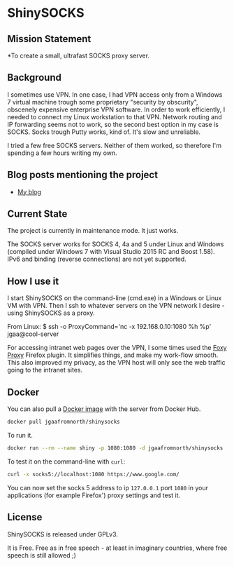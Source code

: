 # ShinySOCKS

## Mission Statement

*To create a small, ultrafast SOCKS proxy server.

## Background

I sometimes use VPN. In one case, I had VPN access only
from a Windows 7 virtual machine trough some proprietary
"security by obscurity", obscenely expensive enterprise
VPN software. In order to work
efficiently, I needed to connect my Linux workstation to that
VPN. Network routing and IP forwarding seems not to work,
so the second best option in my case is SOCKS. Socks
trough Putty works, kind of. It's slow and unreliable.

I tried a few free SOCKS servers. Neither of them worked, so
therefore I'm spending a few hours writing my own.

## Blog posts mentioning the project
- [My blog](https://lastviking.eu/_tags/shinysocks.html)

## Current State
The project is currently in maintenance mode. It just works.

The SOCKS server works for SOCKS 4, 4a and 5 under
Linux and Windows (compiled under Windows 7 with Visual
Studio 2015 RC and Boost 1.58). IPv6 and binding (reverse
connections) are not yet supported.

## How I use it

I start ShinySOCKS on the command-line (cmd.exe) in a Windows or Linux
VM with VPN. Then I ssh to whatever servers on the VPN network
I desire - using ShinySOCKS as a proxy.

From Linux:
 $ ssh -o ProxyCommand='nc -x 192.168.0.10:1080 %h %p' jgaa@cool-server

For accessing intranet web pages over the VPN, I some times
used the [Foxy Proxy](https://getfoxyproxy.org/) Firefox plugin.
It simplifies things, and make my work-flow smooth. This also
improved my privacy, as the VPN host will only see the web traffic
going to the intranet sites.

## Docker

You can also pull a [Docker image](https://hub.docker.com/r/jgaafromnorth/shinysocks/)
with the server from Docker Hub.

```sh
docker pull jgaafromnorth/shinysocks
```

To run it.
```sh
docker run --rm --name shiny -p 1080:1080 -d jgaafromnorth/shinysocks
```

To  test it on the command-line with `curl`:
```sh
curl -x socks5://localhost:1080 https://www.google.com/
```

You can now set the socks 5 address to ip `127.0.0.1` port `1080` in your applications (for example Firefox') proxy settings and test it.

## License
ShinySOCKS is released under GPLv3.

It is Free. Free as in free speech - at least in imaginary countries, where free speech is still allowed ;)

